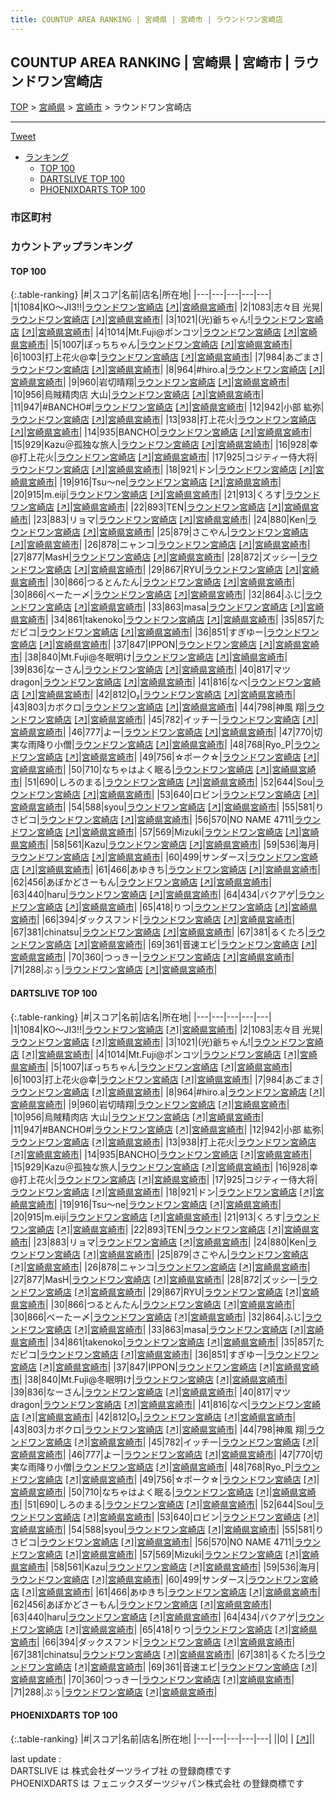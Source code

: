 ```yaml
---
title: COUNTUP AREA RANKING | 宮崎県 | 宮崎市 | ラウンドワン宮崎店
---
```

## COUNTUP AREA RANKING | 宮崎県 | 宮崎市 | ラウンドワン宮崎店

[TOP](/darts/rank/) > [宮崎県](/darts/rank/宮崎県/) > [宮崎市](/darts/rank/宮崎県/宮崎市/) > ラウンドワン宮崎店

___

<a href="https://twitter.com/share?ref_src=twsrc%5Etfw" data-text="COUNTUP AREA RANKING | 宮崎県宮崎市ラウンドワン宮崎店" class="twitter-share-button" data-hashtags="DARTSLIVE,PHOENIXDARTS,darts,ダーツ" data-show-count="false">Tweet</a>

* [ランキング](#カウントアップランキング)
    * [TOP 100](#top-100)
    * [DARTSLIVE TOP 100](#dartslive-top-100)
    * [PHOENIXDARTS TOP 100](#phoenixdarts-top-100)

### 市区町村

<ul>

</ul>

### カウントアップランキング

#### TOP 100



{:.table-ranking}
|#|スコア|名前|店名|所在地|
|---|---|---|---|---|
|1|1084|<span class="rank-name-dl">KO〜JI3‼️</span>|<a href="/darts/rank/shops/3d2c18a08426716a0d9b047a20a7ba1e.html">ラウンドワン宮崎店</a> <a href="https://search.dartslive.com/jp/shop/3d2c18a08426716a0d9b047a20a7ba1e">[↗]</a>|<a href="/darts/rank/宮崎県/宮崎市">宮崎県宮崎市</a>|
|2|1083|<span class="rank-name-dl">志々目 光晃</span>|<a href="/darts/rank/shops/3d2c18a08426716a0d9b047a20a7ba1e.html">ラウンドワン宮崎店</a> <a href="https://search.dartslive.com/jp/shop/3d2c18a08426716a0d9b047a20a7ba1e">[↗]</a>|<a href="/darts/rank/宮崎県/宮崎市">宮崎県宮崎市</a>|
|3|1021|<span class="rank-name-dl">(光)爺ちゃん!</span>|<a href="/darts/rank/shops/3d2c18a08426716a0d9b047a20a7ba1e.html">ラウンドワン宮崎店</a> <a href="https://search.dartslive.com/jp/shop/3d2c18a08426716a0d9b047a20a7ba1e">[↗]</a>|<a href="/darts/rank/宮崎県/宮崎市">宮崎県宮崎市</a>|
|4|1014|<span class="rank-name-dl">Mt.Fuji@ポンコツ</span>|<a href="/darts/rank/shops/3d2c18a08426716a0d9b047a20a7ba1e.html">ラウンドワン宮崎店</a> <a href="https://search.dartslive.com/jp/shop/3d2c18a08426716a0d9b047a20a7ba1e">[↗]</a>|<a href="/darts/rank/宮崎県/宮崎市">宮崎県宮崎市</a>|
|5|1007|<span class="rank-name-dl">ぼっちちゃん</span>|<a href="/darts/rank/shops/3d2c18a08426716a0d9b047a20a7ba1e.html">ラウンドワン宮崎店</a> <a href="https://search.dartslive.com/jp/shop/3d2c18a08426716a0d9b047a20a7ba1e">[↗]</a>|<a href="/darts/rank/宮崎県/宮崎市">宮崎県宮崎市</a>|
|6|1003|<span class="rank-name-dl">打上花火@幸</span>|<a href="/darts/rank/shops/3d2c18a08426716a0d9b047a20a7ba1e.html">ラウンドワン宮崎店</a> <a href="https://search.dartslive.com/jp/shop/3d2c18a08426716a0d9b047a20a7ba1e">[↗]</a>|<a href="/darts/rank/宮崎県/宮崎市">宮崎県宮崎市</a>|
|7|984|<span class="rank-name-dl">あごまさ</span>|<a href="/darts/rank/shops/3d2c18a08426716a0d9b047a20a7ba1e.html">ラウンドワン宮崎店</a> <a href="https://search.dartslive.com/jp/shop/3d2c18a08426716a0d9b047a20a7ba1e">[↗]</a>|<a href="/darts/rank/宮崎県/宮崎市">宮崎県宮崎市</a>|
|8|964|<span class="rank-name-dl">#hiro.a</span>|<a href="/darts/rank/shops/3d2c18a08426716a0d9b047a20a7ba1e.html">ラウンドワン宮崎店</a> <a href="https://search.dartslive.com/jp/shop/3d2c18a08426716a0d9b047a20a7ba1e">[↗]</a>|<a href="/darts/rank/宮崎県/宮崎市">宮崎県宮崎市</a>|
|9|960|<span class="rank-name-dl">岩切晴翔</span>|<a href="/darts/rank/shops/3d2c18a08426716a0d9b047a20a7ba1e.html">ラウンドワン宮崎店</a> <a href="https://search.dartslive.com/jp/shop/3d2c18a08426716a0d9b047a20a7ba1e">[↗]</a>|<a href="/darts/rank/宮崎県/宮崎市">宮崎県宮崎市</a>|
|10|956|<span class="rank-name-dl">烏賊精肉店 大山</span>|<a href="/darts/rank/shops/3d2c18a08426716a0d9b047a20a7ba1e.html">ラウンドワン宮崎店</a> <a href="https://search.dartslive.com/jp/shop/3d2c18a08426716a0d9b047a20a7ba1e">[↗]</a>|<a href="/darts/rank/宮崎県/宮崎市">宮崎県宮崎市</a>|
|11|947|<span class="rank-name-dl">#BANCHO#</span>|<a href="/darts/rank/shops/3d2c18a08426716a0d9b047a20a7ba1e.html">ラウンドワン宮崎店</a> <a href="https://search.dartslive.com/jp/shop/3d2c18a08426716a0d9b047a20a7ba1e">[↗]</a>|<a href="/darts/rank/宮崎県/宮崎市">宮崎県宮崎市</a>|
|12|942|<span class="rank-name-dl">小部 紘弥</span>|<a href="/darts/rank/shops/3d2c18a08426716a0d9b047a20a7ba1e.html">ラウンドワン宮崎店</a> <a href="https://search.dartslive.com/jp/shop/3d2c18a08426716a0d9b047a20a7ba1e">[↗]</a>|<a href="/darts/rank/宮崎県/宮崎市">宮崎県宮崎市</a>|
|13|938|<span class="rank-name-dl">打上花火</span>|<a href="/darts/rank/shops/3d2c18a08426716a0d9b047a20a7ba1e.html">ラウンドワン宮崎店</a> <a href="https://search.dartslive.com/jp/shop/3d2c18a08426716a0d9b047a20a7ba1e">[↗]</a>|<a href="/darts/rank/宮崎県/宮崎市">宮崎県宮崎市</a>|
|14|935|<span class="rank-name-dl">BANCHO</span>|<a href="/darts/rank/shops/3d2c18a08426716a0d9b047a20a7ba1e.html">ラウンドワン宮崎店</a> <a href="https://search.dartslive.com/jp/shop/3d2c18a08426716a0d9b047a20a7ba1e">[↗]</a>|<a href="/darts/rank/宮崎県/宮崎市">宮崎県宮崎市</a>|
|15|929|<span class="rank-name-dl">Kazu＠孤独な旅人</span>|<a href="/darts/rank/shops/3d2c18a08426716a0d9b047a20a7ba1e.html">ラウンドワン宮崎店</a> <a href="https://search.dartslive.com/jp/shop/3d2c18a08426716a0d9b047a20a7ba1e">[↗]</a>|<a href="/darts/rank/宮崎県/宮崎市">宮崎県宮崎市</a>|
|16|928|<span class="rank-name-dl">幸@打上花火</span>|<a href="/darts/rank/shops/3d2c18a08426716a0d9b047a20a7ba1e.html">ラウンドワン宮崎店</a> <a href="https://search.dartslive.com/jp/shop/3d2c18a08426716a0d9b047a20a7ba1e">[↗]</a>|<a href="/darts/rank/宮崎県/宮崎市">宮崎県宮崎市</a>|
|17|925|<span class="rank-name-dl">コジティー侍大将</span>|<a href="/darts/rank/shops/3d2c18a08426716a0d9b047a20a7ba1e.html">ラウンドワン宮崎店</a> <a href="https://search.dartslive.com/jp/shop/3d2c18a08426716a0d9b047a20a7ba1e">[↗]</a>|<a href="/darts/rank/宮崎県/宮崎市">宮崎県宮崎市</a>|
|18|921|<span class="rank-name-dl">ドン</span>|<a href="/darts/rank/shops/3d2c18a08426716a0d9b047a20a7ba1e.html">ラウンドワン宮崎店</a> <a href="https://search.dartslive.com/jp/shop/3d2c18a08426716a0d9b047a20a7ba1e">[↗]</a>|<a href="/darts/rank/宮崎県/宮崎市">宮崎県宮崎市</a>|
|19|916|<span class="rank-name-dl">Tsu〜ne</span>|<a href="/darts/rank/shops/3d2c18a08426716a0d9b047a20a7ba1e.html">ラウンドワン宮崎店</a> <a href="https://search.dartslive.com/jp/shop/3d2c18a08426716a0d9b047a20a7ba1e">[↗]</a>|<a href="/darts/rank/宮崎県/宮崎市">宮崎県宮崎市</a>|
|20|915|<span class="rank-name-dl">m.eiji</span>|<a href="/darts/rank/shops/3d2c18a08426716a0d9b047a20a7ba1e.html">ラウンドワン宮崎店</a> <a href="https://search.dartslive.com/jp/shop/3d2c18a08426716a0d9b047a20a7ba1e">[↗]</a>|<a href="/darts/rank/宮崎県/宮崎市">宮崎県宮崎市</a>|
|21|913|<span class="rank-name-dl">くろす</span>|<a href="/darts/rank/shops/3d2c18a08426716a0d9b047a20a7ba1e.html">ラウンドワン宮崎店</a> <a href="https://search.dartslive.com/jp/shop/3d2c18a08426716a0d9b047a20a7ba1e">[↗]</a>|<a href="/darts/rank/宮崎県/宮崎市">宮崎県宮崎市</a>|
|22|893|<span class="rank-name-dl">TEN</span>|<a href="/darts/rank/shops/3d2c18a08426716a0d9b047a20a7ba1e.html">ラウンドワン宮崎店</a> <a href="https://search.dartslive.com/jp/shop/3d2c18a08426716a0d9b047a20a7ba1e">[↗]</a>|<a href="/darts/rank/宮崎県/宮崎市">宮崎県宮崎市</a>|
|23|883|<span class="rank-name-dl">リョマ</span>|<a href="/darts/rank/shops/3d2c18a08426716a0d9b047a20a7ba1e.html">ラウンドワン宮崎店</a> <a href="https://search.dartslive.com/jp/shop/3d2c18a08426716a0d9b047a20a7ba1e">[↗]</a>|<a href="/darts/rank/宮崎県/宮崎市">宮崎県宮崎市</a>|
|24|880|<span class="rank-name-dl">Ken</span>|<a href="/darts/rank/shops/3d2c18a08426716a0d9b047a20a7ba1e.html">ラウンドワン宮崎店</a> <a href="https://search.dartslive.com/jp/shop/3d2c18a08426716a0d9b047a20a7ba1e">[↗]</a>|<a href="/darts/rank/宮崎県/宮崎市">宮崎県宮崎市</a>|
|25|879|<span class="rank-name-dl">さこやん</span>|<a href="/darts/rank/shops/3d2c18a08426716a0d9b047a20a7ba1e.html">ラウンドワン宮崎店</a> <a href="https://search.dartslive.com/jp/shop/3d2c18a08426716a0d9b047a20a7ba1e">[↗]</a>|<a href="/darts/rank/宮崎県/宮崎市">宮崎県宮崎市</a>|
|26|878|<span class="rank-name-dl">ニャンコ</span>|<a href="/darts/rank/shops/3d2c18a08426716a0d9b047a20a7ba1e.html">ラウンドワン宮崎店</a> <a href="https://search.dartslive.com/jp/shop/3d2c18a08426716a0d9b047a20a7ba1e">[↗]</a>|<a href="/darts/rank/宮崎県/宮崎市">宮崎県宮崎市</a>|
|27|877|<span class="rank-name-dl">MasH</span>|<a href="/darts/rank/shops/3d2c18a08426716a0d9b047a20a7ba1e.html">ラウンドワン宮崎店</a> <a href="https://search.dartslive.com/jp/shop/3d2c18a08426716a0d9b047a20a7ba1e">[↗]</a>|<a href="/darts/rank/宮崎県/宮崎市">宮崎県宮崎市</a>|
|28|872|<span class="rank-name-dl">ズッシー</span>|<a href="/darts/rank/shops/3d2c18a08426716a0d9b047a20a7ba1e.html">ラウンドワン宮崎店</a> <a href="https://search.dartslive.com/jp/shop/3d2c18a08426716a0d9b047a20a7ba1e">[↗]</a>|<a href="/darts/rank/宮崎県/宮崎市">宮崎県宮崎市</a>|
|29|867|<span class="rank-name-dl">RYU</span>|<a href="/darts/rank/shops/3d2c18a08426716a0d9b047a20a7ba1e.html">ラウンドワン宮崎店</a> <a href="https://search.dartslive.com/jp/shop/3d2c18a08426716a0d9b047a20a7ba1e">[↗]</a>|<a href="/darts/rank/宮崎県/宮崎市">宮崎県宮崎市</a>|
|30|866|<span class="rank-name-dl">つるとんたん</span>|<a href="/darts/rank/shops/3d2c18a08426716a0d9b047a20a7ba1e.html">ラウンドワン宮崎店</a> <a href="https://search.dartslive.com/jp/shop/3d2c18a08426716a0d9b047a20a7ba1e">[↗]</a>|<a href="/darts/rank/宮崎県/宮崎市">宮崎県宮崎市</a>|
|30|866|<span class="rank-name-dl">べーたー〆</span>|<a href="/darts/rank/shops/3d2c18a08426716a0d9b047a20a7ba1e.html">ラウンドワン宮崎店</a> <a href="https://search.dartslive.com/jp/shop/3d2c18a08426716a0d9b047a20a7ba1e">[↗]</a>|<a href="/darts/rank/宮崎県/宮崎市">宮崎県宮崎市</a>|
|32|864|<span class="rank-name-dl">ふじ</span>|<a href="/darts/rank/shops/3d2c18a08426716a0d9b047a20a7ba1e.html">ラウンドワン宮崎店</a> <a href="https://search.dartslive.com/jp/shop/3d2c18a08426716a0d9b047a20a7ba1e">[↗]</a>|<a href="/darts/rank/宮崎県/宮崎市">宮崎県宮崎市</a>|
|33|863|<span class="rank-name-dl">masa</span>|<a href="/darts/rank/shops/3d2c18a08426716a0d9b047a20a7ba1e.html">ラウンドワン宮崎店</a> <a href="https://search.dartslive.com/jp/shop/3d2c18a08426716a0d9b047a20a7ba1e">[↗]</a>|<a href="/darts/rank/宮崎県/宮崎市">宮崎県宮崎市</a>|
|34|861|<span class="rank-name-dl">takenoko</span>|<a href="/darts/rank/shops/3d2c18a08426716a0d9b047a20a7ba1e.html">ラウンドワン宮崎店</a> <a href="https://search.dartslive.com/jp/shop/3d2c18a08426716a0d9b047a20a7ba1e">[↗]</a>|<a href="/darts/rank/宮崎県/宮崎市">宮崎県宮崎市</a>|
|35|857|<span class="rank-name-dl">ただピコ</span>|<a href="/darts/rank/shops/3d2c18a08426716a0d9b047a20a7ba1e.html">ラウンドワン宮崎店</a> <a href="https://search.dartslive.com/jp/shop/3d2c18a08426716a0d9b047a20a7ba1e">[↗]</a>|<a href="/darts/rank/宮崎県/宮崎市">宮崎県宮崎市</a>|
|36|851|<span class="rank-name-dl">すぎゆー</span>|<a href="/darts/rank/shops/3d2c18a08426716a0d9b047a20a7ba1e.html">ラウンドワン宮崎店</a> <a href="https://search.dartslive.com/jp/shop/3d2c18a08426716a0d9b047a20a7ba1e">[↗]</a>|<a href="/darts/rank/宮崎県/宮崎市">宮崎県宮崎市</a>|
|37|847|<span class="rank-name-dl">IPPON</span>|<a href="/darts/rank/shops/3d2c18a08426716a0d9b047a20a7ba1e.html">ラウンドワン宮崎店</a> <a href="https://search.dartslive.com/jp/shop/3d2c18a08426716a0d9b047a20a7ba1e">[↗]</a>|<a href="/darts/rank/宮崎県/宮崎市">宮崎県宮崎市</a>|
|38|840|<span class="rank-name-dl">Mt.Fuji@冬眠明け</span>|<a href="/darts/rank/shops/3d2c18a08426716a0d9b047a20a7ba1e.html">ラウンドワン宮崎店</a> <a href="https://search.dartslive.com/jp/shop/3d2c18a08426716a0d9b047a20a7ba1e">[↗]</a>|<a href="/darts/rank/宮崎県/宮崎市">宮崎県宮崎市</a>|
|39|836|<span class="rank-name-dl">なーさん</span>|<a href="/darts/rank/shops/3d2c18a08426716a0d9b047a20a7ba1e.html">ラウンドワン宮崎店</a> <a href="https://search.dartslive.com/jp/shop/3d2c18a08426716a0d9b047a20a7ba1e">[↗]</a>|<a href="/darts/rank/宮崎県/宮崎市">宮崎県宮崎市</a>|
|40|817|<span class="rank-name-dl">マツ　dragon</span>|<a href="/darts/rank/shops/3d2c18a08426716a0d9b047a20a7ba1e.html">ラウンドワン宮崎店</a> <a href="https://search.dartslive.com/jp/shop/3d2c18a08426716a0d9b047a20a7ba1e">[↗]</a>|<a href="/darts/rank/宮崎県/宮崎市">宮崎県宮崎市</a>|
|41|816|<span class="rank-name-dl">なべ</span>|<a href="/darts/rank/shops/3d2c18a08426716a0d9b047a20a7ba1e.html">ラウンドワン宮崎店</a> <a href="https://search.dartslive.com/jp/shop/3d2c18a08426716a0d9b047a20a7ba1e">[↗]</a>|<a href="/darts/rank/宮崎県/宮崎市">宮崎県宮崎市</a>|
|42|812|<span class="rank-name-dl">O₂</span>|<a href="/darts/rank/shops/3d2c18a08426716a0d9b047a20a7ba1e.html">ラウンドワン宮崎店</a> <a href="https://search.dartslive.com/jp/shop/3d2c18a08426716a0d9b047a20a7ba1e">[↗]</a>|<a href="/darts/rank/宮崎県/宮崎市">宮崎県宮崎市</a>|
|43|803|<span class="rank-name-dl">カボクロ</span>|<a href="/darts/rank/shops/3d2c18a08426716a0d9b047a20a7ba1e.html">ラウンドワン宮崎店</a> <a href="https://search.dartslive.com/jp/shop/3d2c18a08426716a0d9b047a20a7ba1e">[↗]</a>|<a href="/darts/rank/宮崎県/宮崎市">宮崎県宮崎市</a>|
|44|798|<span class="rank-name-dl">神風 翔</span>|<a href="/darts/rank/shops/3d2c18a08426716a0d9b047a20a7ba1e.html">ラウンドワン宮崎店</a> <a href="https://search.dartslive.com/jp/shop/3d2c18a08426716a0d9b047a20a7ba1e">[↗]</a>|<a href="/darts/rank/宮崎県/宮崎市">宮崎県宮崎市</a>|
|45|782|<span class="rank-name-dl">イッチー</span>|<a href="/darts/rank/shops/3d2c18a08426716a0d9b047a20a7ba1e.html">ラウンドワン宮崎店</a> <a href="https://search.dartslive.com/jp/shop/3d2c18a08426716a0d9b047a20a7ba1e">[↗]</a>|<a href="/darts/rank/宮崎県/宮崎市">宮崎県宮崎市</a>|
|46|777|<span class="rank-name-dl">よー</span>|<a href="/darts/rank/shops/3d2c18a08426716a0d9b047a20a7ba1e.html">ラウンドワン宮崎店</a> <a href="https://search.dartslive.com/jp/shop/3d2c18a08426716a0d9b047a20a7ba1e">[↗]</a>|<a href="/darts/rank/宮崎県/宮崎市">宮崎県宮崎市</a>|
|47|770|<span class="rank-name-dl">切実な雨降り小僧</span>|<a href="/darts/rank/shops/3d2c18a08426716a0d9b047a20a7ba1e.html">ラウンドワン宮崎店</a> <a href="https://search.dartslive.com/jp/shop/3d2c18a08426716a0d9b047a20a7ba1e">[↗]</a>|<a href="/darts/rank/宮崎県/宮崎市">宮崎県宮崎市</a>|
|48|768|<span class="rank-name-dl">Ryo_P</span>|<a href="/darts/rank/shops/3d2c18a08426716a0d9b047a20a7ba1e.html">ラウンドワン宮崎店</a> <a href="https://search.dartslive.com/jp/shop/3d2c18a08426716a0d9b047a20a7ba1e">[↗]</a>|<a href="/darts/rank/宮崎県/宮崎市">宮崎県宮崎市</a>|
|49|756|<span class="rank-name-dl">☆ポーク☆</span>|<a href="/darts/rank/shops/3d2c18a08426716a0d9b047a20a7ba1e.html">ラウンドワン宮崎店</a> <a href="https://search.dartslive.com/jp/shop/3d2c18a08426716a0d9b047a20a7ba1e">[↗]</a>|<a href="/darts/rank/宮崎県/宮崎市">宮崎県宮崎市</a>|
|50|710|<span class="rank-name-dl">なちゃはよく眠る</span>|<a href="/darts/rank/shops/3d2c18a08426716a0d9b047a20a7ba1e.html">ラウンドワン宮崎店</a> <a href="https://search.dartslive.com/jp/shop/3d2c18a08426716a0d9b047a20a7ba1e">[↗]</a>|<a href="/darts/rank/宮崎県/宮崎市">宮崎県宮崎市</a>|
|51|690|<span class="rank-name-dl">しろのまる</span>|<a href="/darts/rank/shops/3d2c18a08426716a0d9b047a20a7ba1e.html">ラウンドワン宮崎店</a> <a href="https://search.dartslive.com/jp/shop/3d2c18a08426716a0d9b047a20a7ba1e">[↗]</a>|<a href="/darts/rank/宮崎県/宮崎市">宮崎県宮崎市</a>|
|52|644|<span class="rank-name-dl">Sou</span>|<a href="/darts/rank/shops/3d2c18a08426716a0d9b047a20a7ba1e.html">ラウンドワン宮崎店</a> <a href="https://search.dartslive.com/jp/shop/3d2c18a08426716a0d9b047a20a7ba1e">[↗]</a>|<a href="/darts/rank/宮崎県/宮崎市">宮崎県宮崎市</a>|
|53|640|<span class="rank-name-dl">ロビン</span>|<a href="/darts/rank/shops/3d2c18a08426716a0d9b047a20a7ba1e.html">ラウンドワン宮崎店</a> <a href="https://search.dartslive.com/jp/shop/3d2c18a08426716a0d9b047a20a7ba1e">[↗]</a>|<a href="/darts/rank/宮崎県/宮崎市">宮崎県宮崎市</a>|
|54|588|<span class="rank-name-dl">syou</span>|<a href="/darts/rank/shops/3d2c18a08426716a0d9b047a20a7ba1e.html">ラウンドワン宮崎店</a> <a href="https://search.dartslive.com/jp/shop/3d2c18a08426716a0d9b047a20a7ba1e">[↗]</a>|<a href="/darts/rank/宮崎県/宮崎市">宮崎県宮崎市</a>|
|55|581|<span class="rank-name-dl">りさピコ</span>|<a href="/darts/rank/shops/3d2c18a08426716a0d9b047a20a7ba1e.html">ラウンドワン宮崎店</a> <a href="https://search.dartslive.com/jp/shop/3d2c18a08426716a0d9b047a20a7ba1e">[↗]</a>|<a href="/darts/rank/宮崎県/宮崎市">宮崎県宮崎市</a>|
|56|570|<span class="rank-name-dl">NO NAME 4711</span>|<a href="/darts/rank/shops/3d2c18a08426716a0d9b047a20a7ba1e.html">ラウンドワン宮崎店</a> <a href="https://search.dartslive.com/jp/shop/3d2c18a08426716a0d9b047a20a7ba1e">[↗]</a>|<a href="/darts/rank/宮崎県/宮崎市">宮崎県宮崎市</a>|
|57|569|<span class="rank-name-dl">Mizuki</span>|<a href="/darts/rank/shops/3d2c18a08426716a0d9b047a20a7ba1e.html">ラウンドワン宮崎店</a> <a href="https://search.dartslive.com/jp/shop/3d2c18a08426716a0d9b047a20a7ba1e">[↗]</a>|<a href="/darts/rank/宮崎県/宮崎市">宮崎県宮崎市</a>|
|58|561|<span class="rank-name-dl">Kazu</span>|<a href="/darts/rank/shops/3d2c18a08426716a0d9b047a20a7ba1e.html">ラウンドワン宮崎店</a> <a href="https://search.dartslive.com/jp/shop/3d2c18a08426716a0d9b047a20a7ba1e">[↗]</a>|<a href="/darts/rank/宮崎県/宮崎市">宮崎県宮崎市</a>|
|59|536|<span class="rank-name-dl">海月</span>|<a href="/darts/rank/shops/3d2c18a08426716a0d9b047a20a7ba1e.html">ラウンドワン宮崎店</a> <a href="https://search.dartslive.com/jp/shop/3d2c18a08426716a0d9b047a20a7ba1e">[↗]</a>|<a href="/darts/rank/宮崎県/宮崎市">宮崎県宮崎市</a>|
|60|499|<span class="rank-name-dl">サンダース</span>|<a href="/darts/rank/shops/3d2c18a08426716a0d9b047a20a7ba1e.html">ラウンドワン宮崎店</a> <a href="https://search.dartslive.com/jp/shop/3d2c18a08426716a0d9b047a20a7ba1e">[↗]</a>|<a href="/darts/rank/宮崎県/宮崎市">宮崎県宮崎市</a>|
|61|466|<span class="rank-name-dl">あゆきち</span>|<a href="/darts/rank/shops/3d2c18a08426716a0d9b047a20a7ba1e.html">ラウンドワン宮崎店</a> <a href="https://search.dartslive.com/jp/shop/3d2c18a08426716a0d9b047a20a7ba1e">[↗]</a>|<a href="/darts/rank/宮崎県/宮崎市">宮崎県宮崎市</a>|
|62|456|<span class="rank-name-dl">あぼかどさーもん</span>|<a href="/darts/rank/shops/3d2c18a08426716a0d9b047a20a7ba1e.html">ラウンドワン宮崎店</a> <a href="https://search.dartslive.com/jp/shop/3d2c18a08426716a0d9b047a20a7ba1e">[↗]</a>|<a href="/darts/rank/宮崎県/宮崎市">宮崎県宮崎市</a>|
|63|440|<span class="rank-name-dl">haru</span>|<a href="/darts/rank/shops/3d2c18a08426716a0d9b047a20a7ba1e.html">ラウンドワン宮崎店</a> <a href="https://search.dartslive.com/jp/shop/3d2c18a08426716a0d9b047a20a7ba1e">[↗]</a>|<a href="/darts/rank/宮崎県/宮崎市">宮崎県宮崎市</a>|
|64|434|<span class="rank-name-dl">バクアゲ</span>|<a href="/darts/rank/shops/3d2c18a08426716a0d9b047a20a7ba1e.html">ラウンドワン宮崎店</a> <a href="https://search.dartslive.com/jp/shop/3d2c18a08426716a0d9b047a20a7ba1e">[↗]</a>|<a href="/darts/rank/宮崎県/宮崎市">宮崎県宮崎市</a>|
|65|418|<span class="rank-name-dl">りつ</span>|<a href="/darts/rank/shops/3d2c18a08426716a0d9b047a20a7ba1e.html">ラウンドワン宮崎店</a> <a href="https://search.dartslive.com/jp/shop/3d2c18a08426716a0d9b047a20a7ba1e">[↗]</a>|<a href="/darts/rank/宮崎県/宮崎市">宮崎県宮崎市</a>|
|66|394|<span class="rank-name-dl">ダックスフンド</span>|<a href="/darts/rank/shops/3d2c18a08426716a0d9b047a20a7ba1e.html">ラウンドワン宮崎店</a> <a href="https://search.dartslive.com/jp/shop/3d2c18a08426716a0d9b047a20a7ba1e">[↗]</a>|<a href="/darts/rank/宮崎県/宮崎市">宮崎県宮崎市</a>|
|67|381|<span class="rank-name-dl">chinatsu</span>|<a href="/darts/rank/shops/3d2c18a08426716a0d9b047a20a7ba1e.html">ラウンドワン宮崎店</a> <a href="https://search.dartslive.com/jp/shop/3d2c18a08426716a0d9b047a20a7ba1e">[↗]</a>|<a href="/darts/rank/宮崎県/宮崎市">宮崎県宮崎市</a>|
|67|381|<span class="rank-name-dl">るくたろ</span>|<a href="/darts/rank/shops/3d2c18a08426716a0d9b047a20a7ba1e.html">ラウンドワン宮崎店</a> <a href="https://search.dartslive.com/jp/shop/3d2c18a08426716a0d9b047a20a7ba1e">[↗]</a>|<a href="/darts/rank/宮崎県/宮崎市">宮崎県宮崎市</a>|
|69|361|<span class="rank-name-dl">音速エビ</span>|<a href="/darts/rank/shops/3d2c18a08426716a0d9b047a20a7ba1e.html">ラウンドワン宮崎店</a> <a href="https://search.dartslive.com/jp/shop/3d2c18a08426716a0d9b047a20a7ba1e">[↗]</a>|<a href="/darts/rank/宮崎県/宮崎市">宮崎県宮崎市</a>|
|70|360|<span class="rank-name-dl">つっきー</span>|<a href="/darts/rank/shops/3d2c18a08426716a0d9b047a20a7ba1e.html">ラウンドワン宮崎店</a> <a href="https://search.dartslive.com/jp/shop/3d2c18a08426716a0d9b047a20a7ba1e">[↗]</a>|<a href="/darts/rank/宮崎県/宮崎市">宮崎県宮崎市</a>|
|71|288|<span class="rank-name-dl">ぷぅ</span>|<a href="/darts/rank/shops/3d2c18a08426716a0d9b047a20a7ba1e.html">ラウンドワン宮崎店</a> <a href="https://search.dartslive.com/jp/shop/3d2c18a08426716a0d9b047a20a7ba1e">[↗]</a>|<a href="/darts/rank/宮崎県/宮崎市">宮崎県宮崎市</a>|


#### DARTSLIVE TOP 100



{:.table-ranking}
|#|スコア|名前|店名|所在地|
|---|---|---|---|---|
|1|1084|<span class="rank-name-dl">KO〜JI3‼️</span>|<a href="/darts/rank/shops/3d2c18a08426716a0d9b047a20a7ba1e.html">ラウンドワン宮崎店</a> <a href="https://search.dartslive.com/jp/shop/3d2c18a08426716a0d9b047a20a7ba1e">[↗]</a>|<a href="/darts/rank/宮崎県/宮崎市">宮崎県宮崎市</a>|
|2|1083|<span class="rank-name-dl">志々目 光晃</span>|<a href="/darts/rank/shops/3d2c18a08426716a0d9b047a20a7ba1e.html">ラウンドワン宮崎店</a> <a href="https://search.dartslive.com/jp/shop/3d2c18a08426716a0d9b047a20a7ba1e">[↗]</a>|<a href="/darts/rank/宮崎県/宮崎市">宮崎県宮崎市</a>|
|3|1021|<span class="rank-name-dl">(光)爺ちゃん!</span>|<a href="/darts/rank/shops/3d2c18a08426716a0d9b047a20a7ba1e.html">ラウンドワン宮崎店</a> <a href="https://search.dartslive.com/jp/shop/3d2c18a08426716a0d9b047a20a7ba1e">[↗]</a>|<a href="/darts/rank/宮崎県/宮崎市">宮崎県宮崎市</a>|
|4|1014|<span class="rank-name-dl">Mt.Fuji@ポンコツ</span>|<a href="/darts/rank/shops/3d2c18a08426716a0d9b047a20a7ba1e.html">ラウンドワン宮崎店</a> <a href="https://search.dartslive.com/jp/shop/3d2c18a08426716a0d9b047a20a7ba1e">[↗]</a>|<a href="/darts/rank/宮崎県/宮崎市">宮崎県宮崎市</a>|
|5|1007|<span class="rank-name-dl">ぼっちちゃん</span>|<a href="/darts/rank/shops/3d2c18a08426716a0d9b047a20a7ba1e.html">ラウンドワン宮崎店</a> <a href="https://search.dartslive.com/jp/shop/3d2c18a08426716a0d9b047a20a7ba1e">[↗]</a>|<a href="/darts/rank/宮崎県/宮崎市">宮崎県宮崎市</a>|
|6|1003|<span class="rank-name-dl">打上花火@幸</span>|<a href="/darts/rank/shops/3d2c18a08426716a0d9b047a20a7ba1e.html">ラウンドワン宮崎店</a> <a href="https://search.dartslive.com/jp/shop/3d2c18a08426716a0d9b047a20a7ba1e">[↗]</a>|<a href="/darts/rank/宮崎県/宮崎市">宮崎県宮崎市</a>|
|7|984|<span class="rank-name-dl">あごまさ</span>|<a href="/darts/rank/shops/3d2c18a08426716a0d9b047a20a7ba1e.html">ラウンドワン宮崎店</a> <a href="https://search.dartslive.com/jp/shop/3d2c18a08426716a0d9b047a20a7ba1e">[↗]</a>|<a href="/darts/rank/宮崎県/宮崎市">宮崎県宮崎市</a>|
|8|964|<span class="rank-name-dl">#hiro.a</span>|<a href="/darts/rank/shops/3d2c18a08426716a0d9b047a20a7ba1e.html">ラウンドワン宮崎店</a> <a href="https://search.dartslive.com/jp/shop/3d2c18a08426716a0d9b047a20a7ba1e">[↗]</a>|<a href="/darts/rank/宮崎県/宮崎市">宮崎県宮崎市</a>|
|9|960|<span class="rank-name-dl">岩切晴翔</span>|<a href="/darts/rank/shops/3d2c18a08426716a0d9b047a20a7ba1e.html">ラウンドワン宮崎店</a> <a href="https://search.dartslive.com/jp/shop/3d2c18a08426716a0d9b047a20a7ba1e">[↗]</a>|<a href="/darts/rank/宮崎県/宮崎市">宮崎県宮崎市</a>|
|10|956|<span class="rank-name-dl">烏賊精肉店 大山</span>|<a href="/darts/rank/shops/3d2c18a08426716a0d9b047a20a7ba1e.html">ラウンドワン宮崎店</a> <a href="https://search.dartslive.com/jp/shop/3d2c18a08426716a0d9b047a20a7ba1e">[↗]</a>|<a href="/darts/rank/宮崎県/宮崎市">宮崎県宮崎市</a>|
|11|947|<span class="rank-name-dl">#BANCHO#</span>|<a href="/darts/rank/shops/3d2c18a08426716a0d9b047a20a7ba1e.html">ラウンドワン宮崎店</a> <a href="https://search.dartslive.com/jp/shop/3d2c18a08426716a0d9b047a20a7ba1e">[↗]</a>|<a href="/darts/rank/宮崎県/宮崎市">宮崎県宮崎市</a>|
|12|942|<span class="rank-name-dl">小部 紘弥</span>|<a href="/darts/rank/shops/3d2c18a08426716a0d9b047a20a7ba1e.html">ラウンドワン宮崎店</a> <a href="https://search.dartslive.com/jp/shop/3d2c18a08426716a0d9b047a20a7ba1e">[↗]</a>|<a href="/darts/rank/宮崎県/宮崎市">宮崎県宮崎市</a>|
|13|938|<span class="rank-name-dl">打上花火</span>|<a href="/darts/rank/shops/3d2c18a08426716a0d9b047a20a7ba1e.html">ラウンドワン宮崎店</a> <a href="https://search.dartslive.com/jp/shop/3d2c18a08426716a0d9b047a20a7ba1e">[↗]</a>|<a href="/darts/rank/宮崎県/宮崎市">宮崎県宮崎市</a>|
|14|935|<span class="rank-name-dl">BANCHO</span>|<a href="/darts/rank/shops/3d2c18a08426716a0d9b047a20a7ba1e.html">ラウンドワン宮崎店</a> <a href="https://search.dartslive.com/jp/shop/3d2c18a08426716a0d9b047a20a7ba1e">[↗]</a>|<a href="/darts/rank/宮崎県/宮崎市">宮崎県宮崎市</a>|
|15|929|<span class="rank-name-dl">Kazu＠孤独な旅人</span>|<a href="/darts/rank/shops/3d2c18a08426716a0d9b047a20a7ba1e.html">ラウンドワン宮崎店</a> <a href="https://search.dartslive.com/jp/shop/3d2c18a08426716a0d9b047a20a7ba1e">[↗]</a>|<a href="/darts/rank/宮崎県/宮崎市">宮崎県宮崎市</a>|
|16|928|<span class="rank-name-dl">幸@打上花火</span>|<a href="/darts/rank/shops/3d2c18a08426716a0d9b047a20a7ba1e.html">ラウンドワン宮崎店</a> <a href="https://search.dartslive.com/jp/shop/3d2c18a08426716a0d9b047a20a7ba1e">[↗]</a>|<a href="/darts/rank/宮崎県/宮崎市">宮崎県宮崎市</a>|
|17|925|<span class="rank-name-dl">コジティー侍大将</span>|<a href="/darts/rank/shops/3d2c18a08426716a0d9b047a20a7ba1e.html">ラウンドワン宮崎店</a> <a href="https://search.dartslive.com/jp/shop/3d2c18a08426716a0d9b047a20a7ba1e">[↗]</a>|<a href="/darts/rank/宮崎県/宮崎市">宮崎県宮崎市</a>|
|18|921|<span class="rank-name-dl">ドン</span>|<a href="/darts/rank/shops/3d2c18a08426716a0d9b047a20a7ba1e.html">ラウンドワン宮崎店</a> <a href="https://search.dartslive.com/jp/shop/3d2c18a08426716a0d9b047a20a7ba1e">[↗]</a>|<a href="/darts/rank/宮崎県/宮崎市">宮崎県宮崎市</a>|
|19|916|<span class="rank-name-dl">Tsu〜ne</span>|<a href="/darts/rank/shops/3d2c18a08426716a0d9b047a20a7ba1e.html">ラウンドワン宮崎店</a> <a href="https://search.dartslive.com/jp/shop/3d2c18a08426716a0d9b047a20a7ba1e">[↗]</a>|<a href="/darts/rank/宮崎県/宮崎市">宮崎県宮崎市</a>|
|20|915|<span class="rank-name-dl">m.eiji</span>|<a href="/darts/rank/shops/3d2c18a08426716a0d9b047a20a7ba1e.html">ラウンドワン宮崎店</a> <a href="https://search.dartslive.com/jp/shop/3d2c18a08426716a0d9b047a20a7ba1e">[↗]</a>|<a href="/darts/rank/宮崎県/宮崎市">宮崎県宮崎市</a>|
|21|913|<span class="rank-name-dl">くろす</span>|<a href="/darts/rank/shops/3d2c18a08426716a0d9b047a20a7ba1e.html">ラウンドワン宮崎店</a> <a href="https://search.dartslive.com/jp/shop/3d2c18a08426716a0d9b047a20a7ba1e">[↗]</a>|<a href="/darts/rank/宮崎県/宮崎市">宮崎県宮崎市</a>|
|22|893|<span class="rank-name-dl">TEN</span>|<a href="/darts/rank/shops/3d2c18a08426716a0d9b047a20a7ba1e.html">ラウンドワン宮崎店</a> <a href="https://search.dartslive.com/jp/shop/3d2c18a08426716a0d9b047a20a7ba1e">[↗]</a>|<a href="/darts/rank/宮崎県/宮崎市">宮崎県宮崎市</a>|
|23|883|<span class="rank-name-dl">リョマ</span>|<a href="/darts/rank/shops/3d2c18a08426716a0d9b047a20a7ba1e.html">ラウンドワン宮崎店</a> <a href="https://search.dartslive.com/jp/shop/3d2c18a08426716a0d9b047a20a7ba1e">[↗]</a>|<a href="/darts/rank/宮崎県/宮崎市">宮崎県宮崎市</a>|
|24|880|<span class="rank-name-dl">Ken</span>|<a href="/darts/rank/shops/3d2c18a08426716a0d9b047a20a7ba1e.html">ラウンドワン宮崎店</a> <a href="https://search.dartslive.com/jp/shop/3d2c18a08426716a0d9b047a20a7ba1e">[↗]</a>|<a href="/darts/rank/宮崎県/宮崎市">宮崎県宮崎市</a>|
|25|879|<span class="rank-name-dl">さこやん</span>|<a href="/darts/rank/shops/3d2c18a08426716a0d9b047a20a7ba1e.html">ラウンドワン宮崎店</a> <a href="https://search.dartslive.com/jp/shop/3d2c18a08426716a0d9b047a20a7ba1e">[↗]</a>|<a href="/darts/rank/宮崎県/宮崎市">宮崎県宮崎市</a>|
|26|878|<span class="rank-name-dl">ニャンコ</span>|<a href="/darts/rank/shops/3d2c18a08426716a0d9b047a20a7ba1e.html">ラウンドワン宮崎店</a> <a href="https://search.dartslive.com/jp/shop/3d2c18a08426716a0d9b047a20a7ba1e">[↗]</a>|<a href="/darts/rank/宮崎県/宮崎市">宮崎県宮崎市</a>|
|27|877|<span class="rank-name-dl">MasH</span>|<a href="/darts/rank/shops/3d2c18a08426716a0d9b047a20a7ba1e.html">ラウンドワン宮崎店</a> <a href="https://search.dartslive.com/jp/shop/3d2c18a08426716a0d9b047a20a7ba1e">[↗]</a>|<a href="/darts/rank/宮崎県/宮崎市">宮崎県宮崎市</a>|
|28|872|<span class="rank-name-dl">ズッシー</span>|<a href="/darts/rank/shops/3d2c18a08426716a0d9b047a20a7ba1e.html">ラウンドワン宮崎店</a> <a href="https://search.dartslive.com/jp/shop/3d2c18a08426716a0d9b047a20a7ba1e">[↗]</a>|<a href="/darts/rank/宮崎県/宮崎市">宮崎県宮崎市</a>|
|29|867|<span class="rank-name-dl">RYU</span>|<a href="/darts/rank/shops/3d2c18a08426716a0d9b047a20a7ba1e.html">ラウンドワン宮崎店</a> <a href="https://search.dartslive.com/jp/shop/3d2c18a08426716a0d9b047a20a7ba1e">[↗]</a>|<a href="/darts/rank/宮崎県/宮崎市">宮崎県宮崎市</a>|
|30|866|<span class="rank-name-dl">つるとんたん</span>|<a href="/darts/rank/shops/3d2c18a08426716a0d9b047a20a7ba1e.html">ラウンドワン宮崎店</a> <a href="https://search.dartslive.com/jp/shop/3d2c18a08426716a0d9b047a20a7ba1e">[↗]</a>|<a href="/darts/rank/宮崎県/宮崎市">宮崎県宮崎市</a>|
|30|866|<span class="rank-name-dl">べーたー〆</span>|<a href="/darts/rank/shops/3d2c18a08426716a0d9b047a20a7ba1e.html">ラウンドワン宮崎店</a> <a href="https://search.dartslive.com/jp/shop/3d2c18a08426716a0d9b047a20a7ba1e">[↗]</a>|<a href="/darts/rank/宮崎県/宮崎市">宮崎県宮崎市</a>|
|32|864|<span class="rank-name-dl">ふじ</span>|<a href="/darts/rank/shops/3d2c18a08426716a0d9b047a20a7ba1e.html">ラウンドワン宮崎店</a> <a href="https://search.dartslive.com/jp/shop/3d2c18a08426716a0d9b047a20a7ba1e">[↗]</a>|<a href="/darts/rank/宮崎県/宮崎市">宮崎県宮崎市</a>|
|33|863|<span class="rank-name-dl">masa</span>|<a href="/darts/rank/shops/3d2c18a08426716a0d9b047a20a7ba1e.html">ラウンドワン宮崎店</a> <a href="https://search.dartslive.com/jp/shop/3d2c18a08426716a0d9b047a20a7ba1e">[↗]</a>|<a href="/darts/rank/宮崎県/宮崎市">宮崎県宮崎市</a>|
|34|861|<span class="rank-name-dl">takenoko</span>|<a href="/darts/rank/shops/3d2c18a08426716a0d9b047a20a7ba1e.html">ラウンドワン宮崎店</a> <a href="https://search.dartslive.com/jp/shop/3d2c18a08426716a0d9b047a20a7ba1e">[↗]</a>|<a href="/darts/rank/宮崎県/宮崎市">宮崎県宮崎市</a>|
|35|857|<span class="rank-name-dl">ただピコ</span>|<a href="/darts/rank/shops/3d2c18a08426716a0d9b047a20a7ba1e.html">ラウンドワン宮崎店</a> <a href="https://search.dartslive.com/jp/shop/3d2c18a08426716a0d9b047a20a7ba1e">[↗]</a>|<a href="/darts/rank/宮崎県/宮崎市">宮崎県宮崎市</a>|
|36|851|<span class="rank-name-dl">すぎゆー</span>|<a href="/darts/rank/shops/3d2c18a08426716a0d9b047a20a7ba1e.html">ラウンドワン宮崎店</a> <a href="https://search.dartslive.com/jp/shop/3d2c18a08426716a0d9b047a20a7ba1e">[↗]</a>|<a href="/darts/rank/宮崎県/宮崎市">宮崎県宮崎市</a>|
|37|847|<span class="rank-name-dl">IPPON</span>|<a href="/darts/rank/shops/3d2c18a08426716a0d9b047a20a7ba1e.html">ラウンドワン宮崎店</a> <a href="https://search.dartslive.com/jp/shop/3d2c18a08426716a0d9b047a20a7ba1e">[↗]</a>|<a href="/darts/rank/宮崎県/宮崎市">宮崎県宮崎市</a>|
|38|840|<span class="rank-name-dl">Mt.Fuji@冬眠明け</span>|<a href="/darts/rank/shops/3d2c18a08426716a0d9b047a20a7ba1e.html">ラウンドワン宮崎店</a> <a href="https://search.dartslive.com/jp/shop/3d2c18a08426716a0d9b047a20a7ba1e">[↗]</a>|<a href="/darts/rank/宮崎県/宮崎市">宮崎県宮崎市</a>|
|39|836|<span class="rank-name-dl">なーさん</span>|<a href="/darts/rank/shops/3d2c18a08426716a0d9b047a20a7ba1e.html">ラウンドワン宮崎店</a> <a href="https://search.dartslive.com/jp/shop/3d2c18a08426716a0d9b047a20a7ba1e">[↗]</a>|<a href="/darts/rank/宮崎県/宮崎市">宮崎県宮崎市</a>|
|40|817|<span class="rank-name-dl">マツ　dragon</span>|<a href="/darts/rank/shops/3d2c18a08426716a0d9b047a20a7ba1e.html">ラウンドワン宮崎店</a> <a href="https://search.dartslive.com/jp/shop/3d2c18a08426716a0d9b047a20a7ba1e">[↗]</a>|<a href="/darts/rank/宮崎県/宮崎市">宮崎県宮崎市</a>|
|41|816|<span class="rank-name-dl">なべ</span>|<a href="/darts/rank/shops/3d2c18a08426716a0d9b047a20a7ba1e.html">ラウンドワン宮崎店</a> <a href="https://search.dartslive.com/jp/shop/3d2c18a08426716a0d9b047a20a7ba1e">[↗]</a>|<a href="/darts/rank/宮崎県/宮崎市">宮崎県宮崎市</a>|
|42|812|<span class="rank-name-dl">O₂</span>|<a href="/darts/rank/shops/3d2c18a08426716a0d9b047a20a7ba1e.html">ラウンドワン宮崎店</a> <a href="https://search.dartslive.com/jp/shop/3d2c18a08426716a0d9b047a20a7ba1e">[↗]</a>|<a href="/darts/rank/宮崎県/宮崎市">宮崎県宮崎市</a>|
|43|803|<span class="rank-name-dl">カボクロ</span>|<a href="/darts/rank/shops/3d2c18a08426716a0d9b047a20a7ba1e.html">ラウンドワン宮崎店</a> <a href="https://search.dartslive.com/jp/shop/3d2c18a08426716a0d9b047a20a7ba1e">[↗]</a>|<a href="/darts/rank/宮崎県/宮崎市">宮崎県宮崎市</a>|
|44|798|<span class="rank-name-dl">神風 翔</span>|<a href="/darts/rank/shops/3d2c18a08426716a0d9b047a20a7ba1e.html">ラウンドワン宮崎店</a> <a href="https://search.dartslive.com/jp/shop/3d2c18a08426716a0d9b047a20a7ba1e">[↗]</a>|<a href="/darts/rank/宮崎県/宮崎市">宮崎県宮崎市</a>|
|45|782|<span class="rank-name-dl">イッチー</span>|<a href="/darts/rank/shops/3d2c18a08426716a0d9b047a20a7ba1e.html">ラウンドワン宮崎店</a> <a href="https://search.dartslive.com/jp/shop/3d2c18a08426716a0d9b047a20a7ba1e">[↗]</a>|<a href="/darts/rank/宮崎県/宮崎市">宮崎県宮崎市</a>|
|46|777|<span class="rank-name-dl">よー</span>|<a href="/darts/rank/shops/3d2c18a08426716a0d9b047a20a7ba1e.html">ラウンドワン宮崎店</a> <a href="https://search.dartslive.com/jp/shop/3d2c18a08426716a0d9b047a20a7ba1e">[↗]</a>|<a href="/darts/rank/宮崎県/宮崎市">宮崎県宮崎市</a>|
|47|770|<span class="rank-name-dl">切実な雨降り小僧</span>|<a href="/darts/rank/shops/3d2c18a08426716a0d9b047a20a7ba1e.html">ラウンドワン宮崎店</a> <a href="https://search.dartslive.com/jp/shop/3d2c18a08426716a0d9b047a20a7ba1e">[↗]</a>|<a href="/darts/rank/宮崎県/宮崎市">宮崎県宮崎市</a>|
|48|768|<span class="rank-name-dl">Ryo_P</span>|<a href="/darts/rank/shops/3d2c18a08426716a0d9b047a20a7ba1e.html">ラウンドワン宮崎店</a> <a href="https://search.dartslive.com/jp/shop/3d2c18a08426716a0d9b047a20a7ba1e">[↗]</a>|<a href="/darts/rank/宮崎県/宮崎市">宮崎県宮崎市</a>|
|49|756|<span class="rank-name-dl">☆ポーク☆</span>|<a href="/darts/rank/shops/3d2c18a08426716a0d9b047a20a7ba1e.html">ラウンドワン宮崎店</a> <a href="https://search.dartslive.com/jp/shop/3d2c18a08426716a0d9b047a20a7ba1e">[↗]</a>|<a href="/darts/rank/宮崎県/宮崎市">宮崎県宮崎市</a>|
|50|710|<span class="rank-name-dl">なちゃはよく眠る</span>|<a href="/darts/rank/shops/3d2c18a08426716a0d9b047a20a7ba1e.html">ラウンドワン宮崎店</a> <a href="https://search.dartslive.com/jp/shop/3d2c18a08426716a0d9b047a20a7ba1e">[↗]</a>|<a href="/darts/rank/宮崎県/宮崎市">宮崎県宮崎市</a>|
|51|690|<span class="rank-name-dl">しろのまる</span>|<a href="/darts/rank/shops/3d2c18a08426716a0d9b047a20a7ba1e.html">ラウンドワン宮崎店</a> <a href="https://search.dartslive.com/jp/shop/3d2c18a08426716a0d9b047a20a7ba1e">[↗]</a>|<a href="/darts/rank/宮崎県/宮崎市">宮崎県宮崎市</a>|
|52|644|<span class="rank-name-dl">Sou</span>|<a href="/darts/rank/shops/3d2c18a08426716a0d9b047a20a7ba1e.html">ラウンドワン宮崎店</a> <a href="https://search.dartslive.com/jp/shop/3d2c18a08426716a0d9b047a20a7ba1e">[↗]</a>|<a href="/darts/rank/宮崎県/宮崎市">宮崎県宮崎市</a>|
|53|640|<span class="rank-name-dl">ロビン</span>|<a href="/darts/rank/shops/3d2c18a08426716a0d9b047a20a7ba1e.html">ラウンドワン宮崎店</a> <a href="https://search.dartslive.com/jp/shop/3d2c18a08426716a0d9b047a20a7ba1e">[↗]</a>|<a href="/darts/rank/宮崎県/宮崎市">宮崎県宮崎市</a>|
|54|588|<span class="rank-name-dl">syou</span>|<a href="/darts/rank/shops/3d2c18a08426716a0d9b047a20a7ba1e.html">ラウンドワン宮崎店</a> <a href="https://search.dartslive.com/jp/shop/3d2c18a08426716a0d9b047a20a7ba1e">[↗]</a>|<a href="/darts/rank/宮崎県/宮崎市">宮崎県宮崎市</a>|
|55|581|<span class="rank-name-dl">りさピコ</span>|<a href="/darts/rank/shops/3d2c18a08426716a0d9b047a20a7ba1e.html">ラウンドワン宮崎店</a> <a href="https://search.dartslive.com/jp/shop/3d2c18a08426716a0d9b047a20a7ba1e">[↗]</a>|<a href="/darts/rank/宮崎県/宮崎市">宮崎県宮崎市</a>|
|56|570|<span class="rank-name-dl">NO NAME 4711</span>|<a href="/darts/rank/shops/3d2c18a08426716a0d9b047a20a7ba1e.html">ラウンドワン宮崎店</a> <a href="https://search.dartslive.com/jp/shop/3d2c18a08426716a0d9b047a20a7ba1e">[↗]</a>|<a href="/darts/rank/宮崎県/宮崎市">宮崎県宮崎市</a>|
|57|569|<span class="rank-name-dl">Mizuki</span>|<a href="/darts/rank/shops/3d2c18a08426716a0d9b047a20a7ba1e.html">ラウンドワン宮崎店</a> <a href="https://search.dartslive.com/jp/shop/3d2c18a08426716a0d9b047a20a7ba1e">[↗]</a>|<a href="/darts/rank/宮崎県/宮崎市">宮崎県宮崎市</a>|
|58|561|<span class="rank-name-dl">Kazu</span>|<a href="/darts/rank/shops/3d2c18a08426716a0d9b047a20a7ba1e.html">ラウンドワン宮崎店</a> <a href="https://search.dartslive.com/jp/shop/3d2c18a08426716a0d9b047a20a7ba1e">[↗]</a>|<a href="/darts/rank/宮崎県/宮崎市">宮崎県宮崎市</a>|
|59|536|<span class="rank-name-dl">海月</span>|<a href="/darts/rank/shops/3d2c18a08426716a0d9b047a20a7ba1e.html">ラウンドワン宮崎店</a> <a href="https://search.dartslive.com/jp/shop/3d2c18a08426716a0d9b047a20a7ba1e">[↗]</a>|<a href="/darts/rank/宮崎県/宮崎市">宮崎県宮崎市</a>|
|60|499|<span class="rank-name-dl">サンダース</span>|<a href="/darts/rank/shops/3d2c18a08426716a0d9b047a20a7ba1e.html">ラウンドワン宮崎店</a> <a href="https://search.dartslive.com/jp/shop/3d2c18a08426716a0d9b047a20a7ba1e">[↗]</a>|<a href="/darts/rank/宮崎県/宮崎市">宮崎県宮崎市</a>|
|61|466|<span class="rank-name-dl">あゆきち</span>|<a href="/darts/rank/shops/3d2c18a08426716a0d9b047a20a7ba1e.html">ラウンドワン宮崎店</a> <a href="https://search.dartslive.com/jp/shop/3d2c18a08426716a0d9b047a20a7ba1e">[↗]</a>|<a href="/darts/rank/宮崎県/宮崎市">宮崎県宮崎市</a>|
|62|456|<span class="rank-name-dl">あぼかどさーもん</span>|<a href="/darts/rank/shops/3d2c18a08426716a0d9b047a20a7ba1e.html">ラウンドワン宮崎店</a> <a href="https://search.dartslive.com/jp/shop/3d2c18a08426716a0d9b047a20a7ba1e">[↗]</a>|<a href="/darts/rank/宮崎県/宮崎市">宮崎県宮崎市</a>|
|63|440|<span class="rank-name-dl">haru</span>|<a href="/darts/rank/shops/3d2c18a08426716a0d9b047a20a7ba1e.html">ラウンドワン宮崎店</a> <a href="https://search.dartslive.com/jp/shop/3d2c18a08426716a0d9b047a20a7ba1e">[↗]</a>|<a href="/darts/rank/宮崎県/宮崎市">宮崎県宮崎市</a>|
|64|434|<span class="rank-name-dl">バクアゲ</span>|<a href="/darts/rank/shops/3d2c18a08426716a0d9b047a20a7ba1e.html">ラウンドワン宮崎店</a> <a href="https://search.dartslive.com/jp/shop/3d2c18a08426716a0d9b047a20a7ba1e">[↗]</a>|<a href="/darts/rank/宮崎県/宮崎市">宮崎県宮崎市</a>|
|65|418|<span class="rank-name-dl">りつ</span>|<a href="/darts/rank/shops/3d2c18a08426716a0d9b047a20a7ba1e.html">ラウンドワン宮崎店</a> <a href="https://search.dartslive.com/jp/shop/3d2c18a08426716a0d9b047a20a7ba1e">[↗]</a>|<a href="/darts/rank/宮崎県/宮崎市">宮崎県宮崎市</a>|
|66|394|<span class="rank-name-dl">ダックスフンド</span>|<a href="/darts/rank/shops/3d2c18a08426716a0d9b047a20a7ba1e.html">ラウンドワン宮崎店</a> <a href="https://search.dartslive.com/jp/shop/3d2c18a08426716a0d9b047a20a7ba1e">[↗]</a>|<a href="/darts/rank/宮崎県/宮崎市">宮崎県宮崎市</a>|
|67|381|<span class="rank-name-dl">chinatsu</span>|<a href="/darts/rank/shops/3d2c18a08426716a0d9b047a20a7ba1e.html">ラウンドワン宮崎店</a> <a href="https://search.dartslive.com/jp/shop/3d2c18a08426716a0d9b047a20a7ba1e">[↗]</a>|<a href="/darts/rank/宮崎県/宮崎市">宮崎県宮崎市</a>|
|67|381|<span class="rank-name-dl">るくたろ</span>|<a href="/darts/rank/shops/3d2c18a08426716a0d9b047a20a7ba1e.html">ラウンドワン宮崎店</a> <a href="https://search.dartslive.com/jp/shop/3d2c18a08426716a0d9b047a20a7ba1e">[↗]</a>|<a href="/darts/rank/宮崎県/宮崎市">宮崎県宮崎市</a>|
|69|361|<span class="rank-name-dl">音速エビ</span>|<a href="/darts/rank/shops/3d2c18a08426716a0d9b047a20a7ba1e.html">ラウンドワン宮崎店</a> <a href="https://search.dartslive.com/jp/shop/3d2c18a08426716a0d9b047a20a7ba1e">[↗]</a>|<a href="/darts/rank/宮崎県/宮崎市">宮崎県宮崎市</a>|
|70|360|<span class="rank-name-dl">つっきー</span>|<a href="/darts/rank/shops/3d2c18a08426716a0d9b047a20a7ba1e.html">ラウンドワン宮崎店</a> <a href="https://search.dartslive.com/jp/shop/3d2c18a08426716a0d9b047a20a7ba1e">[↗]</a>|<a href="/darts/rank/宮崎県/宮崎市">宮崎県宮崎市</a>|
|71|288|<span class="rank-name-dl">ぷぅ</span>|<a href="/darts/rank/shops/3d2c18a08426716a0d9b047a20a7ba1e.html">ラウンドワン宮崎店</a> <a href="https://search.dartslive.com/jp/shop/3d2c18a08426716a0d9b047a20a7ba1e">[↗]</a>|<a href="/darts/rank/宮崎県/宮崎市">宮崎県宮崎市</a>|


#### PHOENIXDARTS TOP 100



{:.table-ranking}
|#|スコア|名前|店名|所在地|
|---|---|---|---|---|
||0|<span class="rank-name-dl"> </span>|<a href="/darts/rank/shops/.html"></a> <a href="">[↗]</a>|<a href="/darts/rank//"></a>|


<div class="footer border-top border-gray-light mt-5 pt-3 text-right text-gray">
    last update : <span style="font-weight: italic" id="foot_last_modified"></span><br />
    DARTSLIVE は 株式会社ダーツライブ社 の登録商標です<br />
    PHOENIXDARTS は フェニックスダーツジャパン株式会社 の登録商標です<br />
</div>

<script src="https://cdnjs.cloudflare.com/ajax/libs/jquery.tablesorter/2.31.3/js/jquery.tablesorter.min.js" integrity="sha512-qzgd5cYSZcosqpzpn7zF2ZId8f/8CHmFKZ8j7mU4OUXTNRd5g+ZHBPsgKEwoqxCtdQvExE5LprwwPAgoicguNg==" crossorigin="anonymous" referrerpolicy="no-referrer"></script>
<link rel="stylesheet" href="https://cdnjs.cloudflare.com/ajax/libs/jquery.tablesorter/2.31.3/css/theme.default.min.css" integrity="sha512-wghhOJkjQX0Lh3NSWvNKeZ0ZpNn+SPVXX1Qyc9OCaogADktxrBiBdKGDoqVUOyhStvMBmJQ8ZdMHiR3wuEq8+w==" crossorigin="anonymous" referrerpolicy="no-referrer" />
<script>
$(function() {
    $(".table-ranking").tablesorter({sortList:[[0, 0]]});
    $("#foot_last_modified").text(formatDate(new Date(document.lastModified), 'yyyy-MM-dd HH:mm:ss'));
});
</script>

<script async src="https://platform.twitter.com/widgets.js" charset="utf-8"></script>